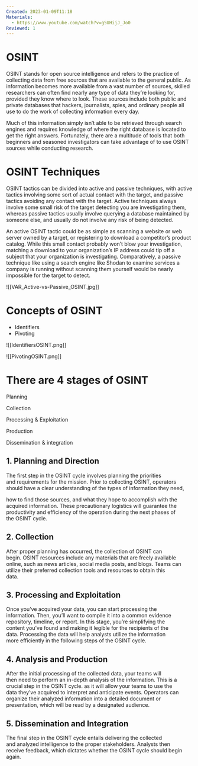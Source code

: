 ```yaml
---
Created: 2023-01-09T11:18
Materials:
  - https://www.youtube.com/watch?v=g5UHijJ_Jo0
Reviewed: 1
---
```

# OSINT

OSINT stands for open source intelligence and refers to the practice of collecting data from free sources that are available to the general public. As information becomes more available from a vast number of sources, skilled researchers can often find nearly any type of data they’re looking for, provided they know where to look. These sources include both public and private databases that hackers, journalists, spies, and ordinary people all use to do the work of collecting information every day.  
  
Much of this information simply isn’t able to be retrieved through search engines and requires knowledge of where the right database is located to get the right answers. Fortunately, there are a multitude of tools that both beginners and seasoned investigators can take advantage of to use OSINT sources while conducting research.  

# OSINT Techniques

OSINT tactics can be divided into active and passive techniques, with active tactics involving some sort of actual contact with the target, and passive tactics avoiding any contact with the target. Active techniques always involve some small risk of the target detecting you are investigating them, whereas passive tactics usually involve querying a database maintained by someone else, and usually do not involve any risk of being detected.

An active OSINT tactic could be as simple as scanning a website or web server owned by a target, or registering to download a competitor’s product catalog. While this small contact probably won’t blow your investigation, matching a download to your organization’s IP address could tip off a subject that your organization is investigating. Comparatively, a passive technique like using a search engine like Shodan to examine services a company is running without scanning them yourself would be nearly impossible for the target to detect.

![[VAR_Active-vs-Passive_OSINT.jpg]]

# Concepts of OSINT

- Identifiers
- Pivoting

![[IdentifiersOSINT.png]]

![[PivotingOSINT.png]]

# There are 4 stages of OSINT

Planning

Collection

Processing & Exploitation

Production

Dissemination & integration

## 1. Planning and Direction

The first step in the OSINT cycle involves planning the priorities  
and requirements for the mission. Prior to collecting OSINT, operators  
should have a clear understanding of the types of information they need,  

how to find those sources, and what they hope to accomplish with the  
acquired information. These precautionary logistics will guarantee the  
productivity and efficiency of the operation during the next phases of  
the OSINT cycle.  

## 2. Collection

After proper planning has occurred, the collection of OSINT can  
begin. OSINT resources include any materials that are freely available  
online, such as news articles, social media posts, and blogs. Teams can  
utilize their preferred collection tools and resources to obtain this  
data.  

## 3. Processing and Exploitation

Once you’ve acquired your data, you can start processing the  
information. Then, you’ll want to compile it into a common evidence  
repository, timeline, or report. In this stage, you’re simplifying the  
content you’ve found and making it legible for the recipients of the  
data. Processing the data will help analysts utilize the information  
more efficiently in the following steps of the OSINT cycle.  

## 4. Analysis and Production

After the initial processing of the collected data, your teams will  
then need to perform an in-depth analysis of the information. This is a  
crucial step in the OSINT cycle. as it will allow your teams to use the  
data they’ve acquired to interpret and anticipate events. Operators can  
organize their analyzed information into a detailed document or  
presentation, which will be read by a designated audience.  

## 5. Dissemination and Integration

The final step in the OSINT cycle entails delivering the collected  
and analyzed intelligence to the proper stakeholders. Analysts then  
receive feedback, which dictates whether the OSINT cycle should begin  
again.